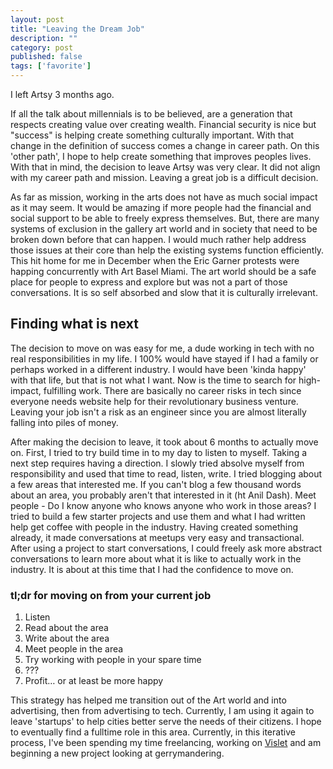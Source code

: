 ```yaml
---
layout: post
title: "Leaving the Dream Job"
description: ""
category: post
published: false
tags: ['favorite']
---
```


I left Artsy 3 months ago.

If all the talk about millennials is to be believed, are a generation that respects creating value over creating wealth. Financial security is nice but "success" is helping create something culturally important. With that change in the definition of success comes a change in career path. On this 'other path', I hope to help create something that improves peoples lives. With that in mind, the decision to leave Artsy was very clear. It did not align with my career path and mission. Leaving a great job is a difficult decision.

As far as mission, working in the arts does not have as much social impact as it may seem. It would be amazing if more people had the financial and social support to be able to freely express themselves. But, there are many systems of exclusion in the gallery art world and in society that need to be broken down before that can happen. I would much rather help address those issues at their core than help the existing systems function efficiently. This hit home for me in December when the Eric Garner protests were happing concurrently with Art Basel Miami. The art world should be a safe place for people to express and explore but was not a part of those conversations. It is so self absorbed and slow that it is culturally irrelevant.

## Finding what is next

The decision to move on was easy for me, a dude working in tech with no real responsibilities in my life. I 100% would have stayed if I had a family or perhaps worked in a different industry. I would have been 'kinda happy' with that life, but that is not what I want. Now is the time to search for high-impact, fulfilling work. There are basically no career risks in tech since everyone needs website help for their revolutionary business venture. Leaving your job isn't a risk as an engineer since you are almost literally falling into piles of money.

After making the decision to leave, it took about 6 months to actually move on. First, I tried to try build time in to my day to listen to myself. Taking a next step requires having a direction. I slowly tried absolve myself from responsibility and used that time to read, listen, write. I tried blogging about a few areas that interested me. If you can't blog a few thousand words about an area, you probably aren't that interested in it (ht Anil Dash). Meet people - Do I know anyone who knows anyone who work in those areas? I tried to build a few starter projects and use them and what I had written help get coffee with people in the industry. Having created something already, it made conversations at meetups very easy and transactional. After using a project to start conversations, I could freely ask more abstract conversations to learn more about what it is like to actually work in the industry. It is about at this time that I had the confidence to move on.

### tl;dr for moving on from your current job
1. Listen
2. Read about the area
3. Write about the area
4. Meet people in the area
5. Try working with people in your spare time
6. ???
7. Profit… or at least be more happy

This strategy has helped me transition out of the Art world and into advertising, then from advertising to tech. Currently, I am using it again to leave 'startups' to help cities better serve the needs of their citizens. I hope to eventually find a fulltime role in this area. Currently, in this iterative process, I've been spending my time freelancing, working on [Vislet](http://www.vislet.com/) and am beginning a new project looking at gerrymandering.
